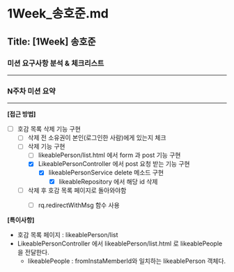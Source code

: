 # 1Week_송호준.md

## Title: [1Week] 송호준

### 미션 요구사항 분석 & 체크리스트

---


### N주차 미션 요약

---

**[접근 방법]**

- [ ] 호감 목록 삭제 기능 구현
  - [ ] 삭제 전 소유권이 본인(로그인한 사람)에게 있는지 체크
  - [ ] 삭제 기능 구현
    - [ ] likeablePerson/list.html 에서 form 과 post 기능 구현 
    - [x] LikeablePersonController 에서 post 요청 받는 기능 구현
      - [x] likeablePersonService delete 메소드 구현
        - [x] likeableRepository 에서 해당 id 삭제
  - [ ] 삭제 후 호감 목록 페이지로 돌아와야함
    - [ ] rq.redirectWithMsg 함수 사용


**[특이사항]**

- 호감 목록 페이지 : likeablePerson/list
- LikeablePersonController 에서 likeablePerson/list.html 로 likeablePeople 을 전달한다.
  - likeablePeople : fromInstaMemberId와 일치하는 likeablePerson 객체다. 
